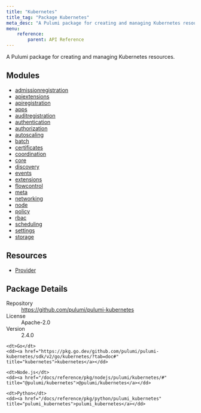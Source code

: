 ```yaml
---
title: "Kubernetes"
title_tag: "Package Kubernetes"
meta_desc: "A Pulumi package for creating and managing Kubernetes resources."
menu:
    reference:
        parent: API Reference
---
```


<!-- WARNING: this file was generated by Pulumi Docs Generator. -->
<!-- Do not edit by hand unless you're certain you know what you are doing! -->

A Pulumi package for creating and managing Kubernetes resources.

<h2 id="modules">Modules</h2>
<ul class="api">
    <li><a href="admissionregistration/" title="admissionregistration"><span class="symbol module"></span>admissionregistration</a></li>
    <li><a href="apiextensions/" title="apiextensions"><span class="symbol module"></span>apiextensions</a></li>
    <li><a href="apiregistration/" title="apiregistration"><span class="symbol module"></span>apiregistration</a></li>
    <li><a href="apps/" title="apps"><span class="symbol module"></span>apps</a></li>
    <li><a href="auditregistration/" title="auditregistration"><span class="symbol module"></span>auditregistration</a></li>
    <li><a href="authentication/" title="authentication"><span class="symbol module"></span>authentication</a></li>
    <li><a href="authorization/" title="authorization"><span class="symbol module"></span>authorization</a></li>
    <li><a href="autoscaling/" title="autoscaling"><span class="symbol module"></span>autoscaling</a></li>
    <li><a href="batch/" title="batch"><span class="symbol module"></span>batch</a></li>
    <li><a href="certificates/" title="certificates"><span class="symbol module"></span>certificates</a></li>
    <li><a href="coordination/" title="coordination"><span class="symbol module"></span>coordination</a></li>
    <li><a href="core/" title="core"><span class="symbol module"></span>core</a></li>
    <li><a href="discovery/" title="discovery"><span class="symbol module"></span>discovery</a></li>
    <li><a href="events/" title="events"><span class="symbol module"></span>events</a></li>
    <li><a href="extensions/" title="extensions"><span class="symbol module"></span>extensions</a></li>
    <li><a href="flowcontrol/" title="flowcontrol"><span class="symbol module"></span>flowcontrol</a></li>
    <li><a href="meta/" title="meta"><span class="symbol module"></span>meta</a></li>
    <li><a href="networking/" title="networking"><span class="symbol module"></span>networking</a></li>
    <li><a href="node/" title="node"><span class="symbol module"></span>node</a></li>
    <li><a href="policy/" title="policy"><span class="symbol module"></span>policy</a></li>
    <li><a href="rbac/" title="rbac"><span class="symbol module"></span>rbac</a></li>
    <li><a href="scheduling/" title="scheduling"><span class="symbol module"></span>scheduling</a></li>
    <li><a href="settings/" title="settings"><span class="symbol module"></span>settings</a></li>
    <li><a href="storage/" title="storage"><span class="symbol module"></span>storage</a></li>
</ul>

<h2 id="resources">Resources</h2>
<ul class="api">
    <li><a href="provider" title="Provider"><span class="symbol resource"></span>Provider</a></li>
</ul>

<h2 id="package-details">Package Details</h2>
<dl class="package-details">
	<dt>Repository</dt>
	<dd><a href="https://github.com/pulumi/pulumi-kubernetes">https://github.com/pulumi/pulumi-kubernetes</a></dd>
	<dt>License</dt>
	<dd>Apache-2.0</dd>
	<dt>Version</dt>
	<dd>2.4.0</dd>
</dl>



<dl class="tabular">

    <dt>Go</dt>
    <dd><a href="https://pkg.go.dev/github.com/pulumi/pulumi-kubernetes/sdk/v2/go/kubernetes/?tab=doc#" title="kubernetes">kubernetes</a></dd>

    <dt>Node.js</dt>
    <dd><a href="/docs/reference/pkg/nodejs/pulumi/kubernetes/#" title="@pulumi/kubernetes">@pulumi/kubernetes</a></dd>

    <dt>Python</dt>
    <dd><a href="/docs/reference/pkg/python/pulumi_kubernetes" title="pulumi_kubernetes">pulumi_kubernetes</a></dd>

</dl>


